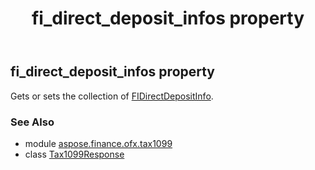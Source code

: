 ﻿---
title: fi_direct_deposit_infos property
second_title: Aspose.Finance for Python via .NET API References
description: 
type: docs
weight: 40
url: /python-net/aspose.finance.ofx.tax1099/tax1099response/fi_direct_deposit_infos/
is_root: false
---

## fi_direct_deposit_infos property


Gets or sets the collection of [FIDirectDepositInfo](/finance/python-net/aspose.finance.ofx.tax1099/fidirectdepositinfo).

### See Also
* module [aspose.finance.ofx.tax1099](../../)
* class [Tax1099Response](/finance/python-net/aspose.finance.ofx.tax1099/tax1099response)
